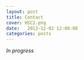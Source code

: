 ```yaml
---
layout: post
title: Contact
cover: HSC2.png
date:   2013-12-02 12:00:00
categories: posts
---
```


*In progress*